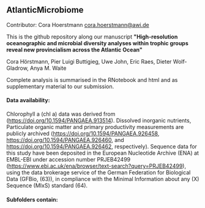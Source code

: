 ## **AtlanticMicrobiome**

Contributor: Cora Hoerstmann cora.hoerstmann@awi.de

This is the github repository along our manuscript **"High-resolution oceanographic and microbial diversity analyses within trophic groups reveal new provincialism across the Atlantic Ocean"** 

Cora Hörstmann, Pier Luigi Buttigieg, Uwe John, Eric Raes, Dieter Wolf-Gladrow, Anya M. Waite



Complete analysis is summarised in the RNotebook and html and as supplementary material to our submission. 


#### Data availability:

Chlorophyll a (chl a) data was derived from (https://doi.org/10.1594/PANGAEA.913514). Dissolved inorganic nutrients, Particulate organic matter and primary productivity measurements are publicly archived (https://doi.org/10.1594/PANGAEA.926458, https://doi.org/10.1594/PANGAEA.926460, and https://doi.org/10.1594/PANGAEA.926462, respectively). Sequence data for this study have been deposited in the European Nucleotide Archive (ENA) at EMBL-EBI under accession number PRJEB42499 (https://www.ebi.ac.uk/ena/browser/text-search?query=PRJEB42499), using the data brokerage service of the German Federation for Biological Data (GFBio, (63)), in compliance with the Minimal Information about any (X) Sequence (MIxS) standard (64). 


#### Subfolders contain:

